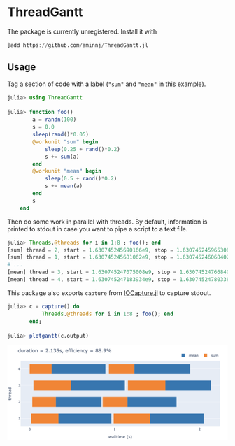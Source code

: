 # ThreadGantt

The package is currently unregistered. Install it with
```julia
]add https://github.com/aminnj/ThreadGantt.jl
```

## Usage

Tag a section of code with a label (`"sum"` and `"mean"` in this example).
```julia
julia> using ThreadGantt

julia> function foo()
        a = randn(100)
        s = 0.0
        sleep(rand()*0.05)
        @workunit "sum" begin
            sleep(0.25 + rand()*0.2)
            s += sum(a)
        end
        @workunit "mean" begin
            sleep(0.5 + rand()*0.2)
            s += mean(a)
        end
        s
    end
```

Then do some work in parallel with threads. By default, information is printed to stdout
in case you want to pipe a script to a text file. 
```julia
julia> Threads.@threads for i in 1:8 ; foo(); end
[sum] thread = 2, start = 1.630745245690166e9, stop = 1.630745245965308e9, duration = 0.27514195442199707
[sum] thread = 1, start = 1.630745245681062e9, stop = 1.630745246068402e9, duration = 0.38734006881713867
# ...
[mean] thread = 3, start = 1.630745247075008e9, stop = 1.630745247668403e9, duration = 0.5933949947357178
[mean] thread = 4, start = 1.630745247183934e9, stop = 1.630745247803387e9, duration = 0.619452953338623
```

This package also exports `capture` from [IOCapture.jl](https://github.com/JuliaDocs/IOCapture.jl) to capture stdout.
```julia
julia> c = capture() do
           Threads.@threads for i in 1:8 ; foo(); end
       end;

julia> plotgantt(c.output)
```
<img src="images/example1.png" />
